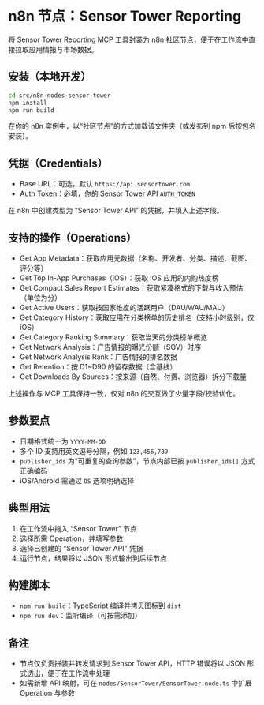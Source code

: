 # n8n 节点：Sensor Tower Reporting

将 Sensor Tower Reporting MCP 工具封装为 n8n 社区节点，便于在工作流中直接拉取应用情报与市场数据。

## 安装（本地开发）

```bash
cd src/n8n-nodes-sensor-tower
npm install
npm run build
```

在你的 n8n 实例中，以“社区节点”的方式加载该文件夹（或发布到 npm 后按包名安装）。

## 凭据（Credentials）
- Base URL：可选，默认 `https://api.sensortower.com`
- Auth Token：必填，你的 Sensor Tower API `AUTH_TOKEN`

在 n8n 中创建类型为 “Sensor Tower API” 的凭据，并填入上述字段。

## 支持的操作（Operations）
- Get App Metadata：获取应用元数据（名称、开发者、分类、描述、截图、评分等）
- Get Top In-App Purchases（iOS）：获取 iOS 应用的内购热度榜
- Get Compact Sales Report Estimates：获取紧凑格式的下载与收入预估（单位为分）
- Get Active Users：获取按国家维度的活跃用户（DAU/WAU/MAU）
- Get Category History：获取应用在分类榜单的历史排名（支持小时级别，仅 iOS）
- Get Category Ranking Summary：获取当天的分类榜单概览
- Get Network Analysis：广告情报的曝光份额（SOV）时序
- Get Network Analysis Rank：广告情报的排名数据
- Get Retention：按 D1~D90 的留存数据（含基线）
- Get Downloads By Sources：按来源（自然、付费、浏览器）拆分下载量

上述操作与 MCP 工具保持一致，仅对 n8n 的交互做了少量字段/校验优化。

## 参数要点
- 日期格式统一为 `YYYY-MM-DD`
- 多个 ID 支持用英文逗号分隔，例如 `123,456,789`
- `publisher_ids` 为“可重复的查询参数”，节点内部已按 `publisher_ids[]` 方式正确编码
- iOS/Android 需通过 `OS` 选项明确选择

## 典型用法
1. 在工作流中拖入 “Sensor Tower” 节点
2. 选择所需 Operation，并填写参数
3. 选择已创建的 “Sensor Tower API” 凭据
4. 运行节点，结果将以 JSON 形式输出到后续节点

## 构建脚本
- `npm run build`：TypeScript 编译并拷贝图标到 `dist`
- `npm run dev`：监听编译（可按需添加）

## 备注
- 节点仅负责拼装并转发请求到 Sensor Tower API，HTTP 错误将以 JSON 形式透出，便于在工作流中处理
- 如需新增 API 映射，可在 `nodes/SensorTower/SensorTower.node.ts` 中扩展 Operation 与参数
